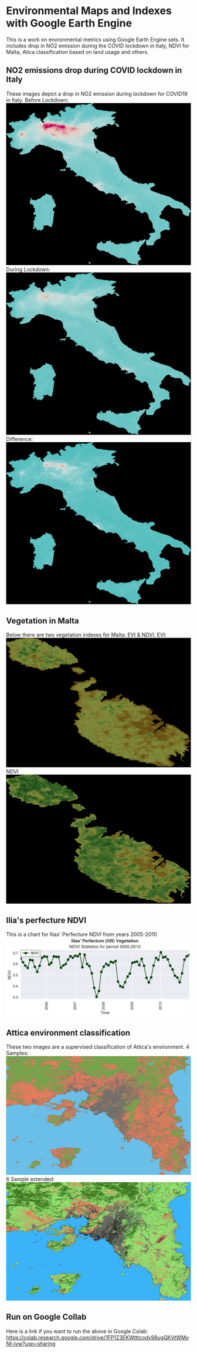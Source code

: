# Environmental Maps and Indexes with Google Earth Engine
This is a work on envronmental metrics using Google Earth Engine sets. It includes drop in NO2 emission during the COVID lockdown in Italy, NDVI for Malta, Atica classification based on land usage and others.

## NO2 emissions drop during COVID lockdown in Italy
These images depict a drop in NO2 emission during lockdown for COVID19 in Italy.
Before Lockdown:
![ITALY 2019 NO2](images/Nitrogen_Dioxide_Concentration_Italy_2019.png)
During Lockdown:
![ITALY 2020 NO2](images/Nitrogen_Dioxide_Concentration_Italy_2020.png)
Difference:
![DIFFERENCE](images/Nitrogen_Dioxide_Concentration_Italy_Difference.png)

## Vegetation in Malta
Below there are two vegetation indexes for Malta: EVI & NDVI.
EVI:
![Malta EVI](images/EVI_MALTA_2020.png)
NDVI
![Malta NDVI](images/NDVI_MALTA_2020.png)
 
 ## Ilia's perfecture NDVI
 This is a chart for Ilias' Perfecture NDVI from years 2005-2010
 ![Ilia NDVI](images/ndvi_Ilia_2005_2010.png)

 ## Attica environment classification
 These two images are a supervised classification of Attica's environment.
 4 Samples:
 ![Attica Environment](images/Attica_Landcover.png)
 6 Sample extended:
 ![Attica Landcover Extended](images/Attica_Landcover_Extended.png)

 ## Run on Google Collab
 Here is a link if you want to run the above in Google Colab: https://colab.research.google.com/drive/1FP1Z3EKWtttcody98ugQKVtWMyNt-jvw?usp=sharing